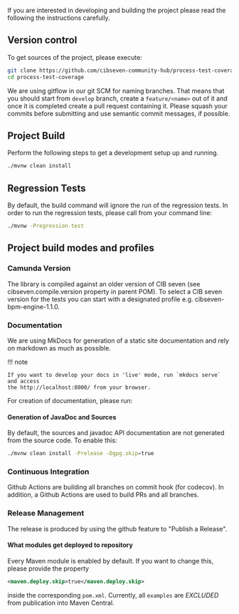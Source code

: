 If you are interested in developing and building the project please read the following the instructions carefully.

## Version control

To get sources of the project, please execute:

```sh
git clone https://github.com/cibseven-community-hub/process-test-coverage.git
cd process-test-coverage
```

We are using gitflow in our git SCM for naming branches. That means that you should start from `develop` branch,
create a `feature/<name>` out of it and once it is completed create a pull request containing
it. Please squash your commits before submitting and use semantic commit messages, if possible.

## Project Build

Perform the following steps to get a development setup up and running.

```sh
./mvnw clean install
```

## Regression Tests

By default, the build command will ignore the run of the regression tests. In order to run the regression tests, please
call from your command line:

```sh
./mvnw -Pregression-test
```

## Project build modes and profiles

### Camunda Version

The library is compiled against an older version of CIB seven (see cibseven.compile.version property in parent POM).
To select a CIB seven version for the tests you can start with a designated profile e.g. cibseven-bpm-engine-1.1.0.

### Documentation

We are using MkDocs for generation of a static site documentation and rely on markdown as much as possible.

!!! note

    If you want to develop your docs in 'live' mode, run `mkdocs serve` and access
    the http://localhost:8000/ from your browser.

For creation of documentation, please run:

#### Generation of JavaDoc and Sources

By default, the sources and javadoc API documentation are not generated from the source code. To enable this:

```sh
./mvnw clean install -Prelease -Dgpg.skip=true
```

### Continuous Integration

Github Actions are building all branches on commit hook (for codecov).
In addition, a Github Actions are used to build PRs and all branches.

### Release Management

The release is produced by using the github feature to "Publish a Release".

#### What modules get deployed to repository

Every Maven module is enabled by default. If you want to change this, please provide the property

```xml
<maven.deploy.skip>true</maven.deploy.skip>
```

inside the corresponding `pom.xml`. Currently, all `examples` are _EXCLUDED_ from publication into Maven Central.`
`